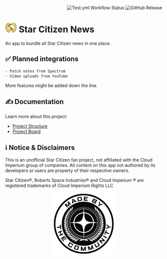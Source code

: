 <p align="right">
  <img alt="Test.yml Workflow Status" src="https://img.shields.io/github/actions/workflow/status/dalu-wins/sc-news/test.yml?label=test.yml">
  <img src="https://img.shields.io/github/v/release/dalu-wins/sc-news" alt="GitHub Release">
</p>

# <img src="assets/app_icon.svg" alt="App Icon" height="32"> Star Citizen News
An app to bundle all Star Citizen news in one place.

## ✅ Planned integrations

```
- Patch notes from Spectrum
- Video uploads from YouTube
```

More features might be added down the line.

## ✍ Documentation

Learn more about this project:
- [Project Structure](docs/structure.md)
- [Project Board](https://github.com/users/dalu-wins/projects/3/views/1)

## ℹ️ Notice & Disclaimers

This is an unofficial Star Citizen fan project, not affiliated with the Cloud Imperium group of
companies. All content on this app not authored by its developers or users are property of their
respective owners.

Star Citizen®, Roberts Space Industries® and Cloud Imperium ® are registered trademarks of Cloud
Imperium Rights LLC

<p align="center">
  <img src="assets/MadeByTheCommunity_White.png" alt="Made By The Community Banner" height="200">
</p>

